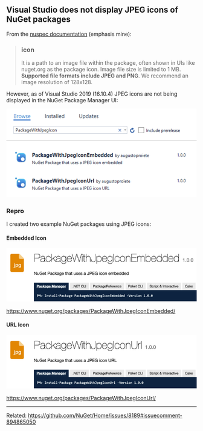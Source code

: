 ## Visual Studio does not display JPEG icons of NuGet packages

From the [nuspec documentation](https://docs.microsoft.com/en-us/nuget/reference/nuspec#icon) (emphasis mine):

>
> ### icon
> It is a path to an image file within the package, often shown in UIs like nuget.org as the package icon. Image file size is limited to 1 MB. **Supported file formats include JPEG and PNG**. We recommend an image resolution of 128x128.
>
However, as of Visual Studio 2019 (16.10.4) JPEG icons are not being displayed in the NuGet Package Manager UI:

[![Screenshot Visual Studio NuGet Package Manager UI](asset/nuget-package-jpeg-icon-vs-npm-ui.png)](https://www.nuget.org/packages?q=PackageWithJpegIcon)

### Repro

I created two example NuGet packages using JPEG icons:

#### Embedded Icon

[![Screenshot Package with JPEG Icon Embedded](asset/nuget-package-jpeg-icon-embedded-nuget-org.png)](https://www.nuget.org/packages/PackageWithJpegIconEmbedded/)

https://www.nuget.org/packages/PackageWithJpegIconEmbedded/

#### URL Icon

[![Screenshot Package with JPEG Icon Url](asset/nuget-package-jpeg-icon-url-nuget-org.png)](https://www.nuget.org/packages/PackageWithJpegIconUrl/)

https://www.nuget.org/packages/PackageWithJpegIconUrl/

---

Related: https://github.com/NuGet/Home/issues/8189#issuecomment-894865050
